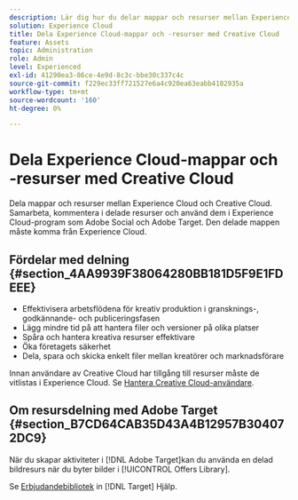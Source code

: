 ```yaml
---
description: Lär dig hur du delar mappar och resurser mellan Experience Cloud och Creative Cloud.
solution: Experience Cloud
title: Dela Experience Cloud-mappar och -resurser med Creative Cloud
feature: Assets
topic: Administration
role: Admin
level: Experienced
exl-id: 41290ea3-86ce-4e9d-8c3c-bbe30c337c4c
source-git-commit: f229ec33ff721527e6a4c920ea63eabb4102935a
workflow-type: tm+mt
source-wordcount: '160'
ht-degree: 0%

---
```


# Dela Experience Cloud-mappar och -resurser med Creative Cloud

Dela mappar och resurser mellan Experience Cloud och Creative Cloud. Samarbeta, kommentera i delade resurser och använd dem i Experience Cloud-program som Adobe Social och Adobe Target. Den delade mappen måste komma från Experience Cloud.

## Fördelar med delning {#section_4AA9939F38064280BB181D5F9E1FDEEE}

* Effektivisera arbetsflödena för kreativ produktion i gransknings-, godkännande- och publiceringsfasen
* Lägg mindre tid på att hantera filer och versioner på olika platser
* Spåra och hantera kreativa resurser effektivare
* Öka företagets säkerhet
* Dela, spara och skicka enkelt filer mellan kreatörer och marknadsförare

Innan användare av Creative Cloud har tillgång till resurser måste de vitlistas i Experience Cloud. Se [Hantera Creative Cloud-användare](t-admin-add-cc-user.md#task_F36D4F1D49B44F09A54F7371810D2752).

## Om resursdelning med Adobe Target {#section_B7CD64CAB35D43A4B12957B304072DC9}

När du skapar aktiviteter i [!DNL Adobe Target]kan du använda en delad bildresurs när du byter bilder i [!UICONTROL Offers Library].

Se [Erbjudandebibliotek](https://experienceleague.adobe.com/docs/target/using/experiences/offers/manage-content.html?lang=en) in [!DNL Target] Hjälp.
